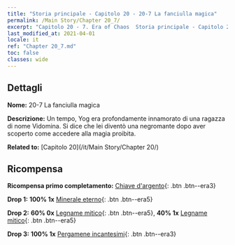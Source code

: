 ```yaml
---
title: "Storia principale - Capitolo 20 - 20-7 La fanciulla magica"
permalink: /Main Story/Chapter 20_7/
excerpt: "Capitolo 20 - 7. Era of Chaos  Storia principale - Capitolo 20_7. 20-7 La fanciulla magica"
last_modified_at: 2021-04-01
locale: it
ref: "Chapter 20_7.md"
toc: false
classes: wide
---
```


## Dettagli

 **Nome:** 20-7 La fanciulla magica

 **Descrizione:** Un tempo, Yog era profondamente innamorato di una ragazza di nome Vidomina. Si dice che lei diventò una negromante dopo aver scoperto come accedere alla magia proibita.

 **Related to:** [Capitolo 20](/it/Main Story/Chapter 20/)

## Ricompensa

 **Ricompensa primo completamento:** [Chiave d'argento](/it/Items/con_693/){: .btn .btn--era3}

 **Drop 1:** **100% 1x** [Minerale eterno](/it/Items/mat_68/){: .btn .btn--era5}

 **Drop 2:** **60% 0x** [Legname mitico](/it/Items/mat_62/){: .btn .btn--era5}, **40% 1x** [Legname mitico](/it/Items/mat_62/){: .btn .btn--era5}

 **Drop 3:** **100% 1x** [Pergamene incantesimi](/it/Items/con_694/){: .btn .btn--era3}

